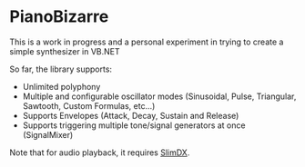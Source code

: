 # PianoBizarre

This is a work in progress and a personal experiment in trying to create a simple synthesizer in VB.NET

So far, the library supports:
- Unlimited polyphony
- Multiple and configurable oscillator modes (Sinusoidal, Pulse, Triangular, Sawtooth, Custom Formulas, etc...)
- Supports Envelopes (Attack, Decay, Sustain and Release)
- Supports triggering multiple tone/signal generators at once (SignalMixer)

Note that for audio playback, it requires [SlimDX](https://slimdx.org/).
